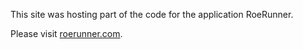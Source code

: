 This site was hosting part of the code for the application RoeRunner.

Please visit [roerunner.com](roerunner.com).
